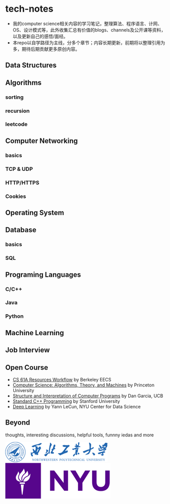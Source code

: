 # tech-notes
* 我的computer science相关内容的学习笔记，整理算法、程序语言、计网、OS、设计模式等，此外收集汇总有价值的blogs、channels及公开课等资料，以及更新自己的感悟/面经。
* 本repo以自学路径为主线，分多个章节；内容长期更新，前期将以整理引用为多，期待后期贡献更多原创内容。

## Data Structures

## Algorithms
### sorting
### recursion
### leetcode

## Computer Networking
### basics
### TCP & UDP
### HTTP/HTTPS
### Cookies

## Operating System

## Database
### basics
### SQL

## Programing Languages
### C/C++
### Java
### Python

## Machine Learning 

## Job Interview

## Open Course
* [CS 61A Resources Workflow](https://cs61a.org/resources.html) by Berkeley EECS
* [Computer Science: Algorithms, Theory, and Machines](https://www.coursera.org/learn/cs-algorithms-theory-machines/home/welcome) by Princeton University
* [Structure and Interpretation of Computer Programs](https://inst.eecs.berkeley.edu/~cs61a/sp19) by Dan Garcia, UCB
* [Standard C++ Programming](http://web.stanford.edu/class/cs106l) by Stanford University
* [Deep Learning](https://atcold.github.io/pytorch-Deep-Learning) by Yann LeCun, NYU Center for Data Science

## Beyond ##
thoughts, interesting discussions, helpful tools, funnny iedas and more 

![](images/logo1.png)
![](images/nyu_short_color.png)